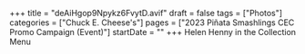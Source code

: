+++
title = "deAiHgop9Npykz6FvytD.avif"
draft = false
tags = ["Photos"]
categories = ["Chuck E. Cheese's"]
pages = ["2023 Piñata Smashlings CEC Promo Campaign (Event)"]
startDate = ""
+++
Helen Henny in the Collection Menu
